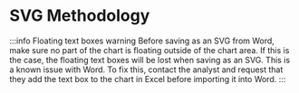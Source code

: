 # SVG Methodology



:::info Floating text boxes warning
Before saving as an SVG from Word, make sure no part of the chart is floating outside of the chart area. If this is the case, the floating text boxes will be lost when saving as an SVG. This is a known issue with Word. To fix this, contact the analyst and request that they add the text box to the chart in Excel before importing it into Word.
:::
